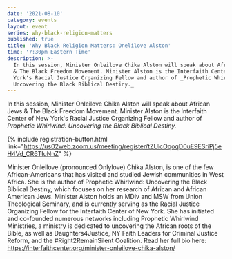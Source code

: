 ```yaml
---
date: '2021-08-10'
category: events
layout: event
series: why-black-religion-matters
published: true
title: 'Why Black Religion Matters: Onelilove Alston'
time: '7:30pm Eastern Time'
description: >-
  In this session, Minister Onleilove Chika Alston will speak about African Jews
  & The Black Freedom Movement. Minister Alston is the Interfaith Center of New
  York's Racial Justice Organizing Fellow and author of _Prophetic Whirlwind:
  Uncovering the Black Biblical Destiny._
---
```

In this session, Minister Onleilove Chika Alston will speak about African Jews & The Black Freedom Movement. Minister Alston is the Interfaith Center of New York's Racial Justice Organizing Fellow and author of _Prophetic Whirlwind: Uncovering the Black Biblical Destiny._

{% include registration-button.html link="https://us02web.zoom.us/meeting/register/tZUlcOqoqD0uE9ESriPj5eH4Vd_CR6TluNnZ" %}

Minister Onleilove (pronounced Onlylove) Chika Alston, is one of the few African-Americans that has visited and studied Jewish communities in West Africa. She is the author of Prophetic Whirlwind: Uncovering the Black Biblical Destiny, which focuses on her research of African and African American Jews. Minister Alston holds an MDiv and MSW from Union Theological Seminary, and is currently serving as the Racial Justice Organizing Fellow for the Interfaith Center of New York. She has initiated and co-founded numerous networks including Prophetic Whirlwind Ministries, a ministry is dedicated to uncovering the African roots of the Bible, as well as Daughters4Justice, NY Faith Leaders for Criminal Justice Reform, and the #Right2RemainSilent Coalition. Read her full bio here: https://interfaithcenter.org/minister-onleilove-chika-alston/
